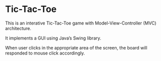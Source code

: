 # Tic-Tac-Toe

This is an interative Tic-Tac-Toe game with Model-View-Controller (MVC) architecture. 

It implements a GUI using Java’s Swing library.

When user clicks in the appropriate area of the screen, the board will responded to mouse click accordingly.

